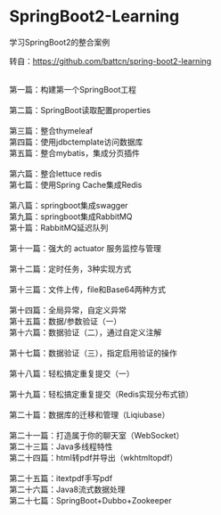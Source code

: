 # SpringBoot2-Learning
学习SpringBoot2的整合案例

转自：https://github.com/battcn/spring-boot2-learning

<br>第一篇：构建第一个SpringBoot工程	
<br>第二篇：SpringBoot读取配置properties	
<br>第三篇：整合thymeleaf	
<br>第四篇：使用jdbctemplate访问数据库	
<br>第五篇：整合mybatis，集成分页插件	
<br>第六篇：整合lettuce redis	
<br>第七篇：使用Spring Cache集成Redis	
<br>第八篇：springboot集成swagger	
<br>第九篇：springboot集成RabbitMQ
<br>第十篇：RabbitMQ延迟队列	
<br>第十一篇：强大的 actuator 服务监控与管理	
<br>第十二篇：定时任务，3种实现方式	
<br>第十三篇：文件上传，file和Base64两种方式	
<br>第十四篇：全局异常，自定义异常	
<br>第十五篇：数据/参数验证（一）	
<br>第十六篇：数据验证（二），通过自定义注解	
<br>第十七篇：数据验证（三），指定启用验证的操作	
<br>第十八篇：轻松搞定重复提交（一）	
<br>第十九篇：轻松搞定重复提交（Redis实现分布式锁）	
<br>第二十篇：数据库的迁移和管理（Liqiubase）	
<br>第二十一篇：打造属于你的聊天室（WebSocket）
<br>第二十三篇：Java多线程特性
<br>第二十四篇：html转pdf并导出（wkhtmltopdf）	
<br>第二十五篇：itextpdf手写pdf
<br>第二十六篇：Java8流式数据处理
<br>第二十七篇：SpringBoot+Dubbo+Zookeeper

